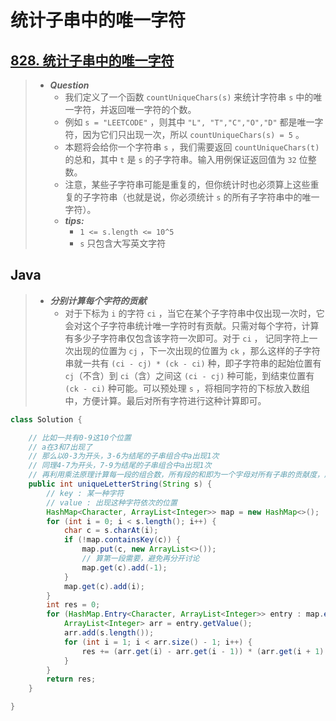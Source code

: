 # 统计子串中的唯一字符

## [828. 统计子串中的唯一字符](https://leetcode.cn/problems/count-unique-characters-of-all-substrings-of-a-given-string/)

> - ***Question***
>   - 我们定义了一个函数 `countUniqueChars(s)` 来统计字符串 `s` 中的唯一字符，并返回唯一字符的个数。
>   - 例如 `s = "LEETCODE"` ，则其中 `"L", "T","C","O","D"` 都是唯一字符，因为它们只出现一次，所以 `countUniqueChars(s) = 5` 。
>   - 本题将会给你一个字符串 `s` ，我们需要返回 `countUniqueChars(t)` 的总和，其中 `t` 是 `s` 的子字符串。输入用例保证返回值为 `32` 位整数。
>   - 注意，某些子字符串可能是重复的，但你统计时也必须算上这些重复的子字符串（也就是说，你必须统计 `s` 的所有子字符串中的唯一字符）。
>   - ***tips:***
>     - `1 <= s.length <= 10^5`
>     - `s` 只包含大写英文字符

## Java

> - ***分别计算每个字符的贡献***
>   - 对于下标为 `i` 的字符 `ci` ，当它在某个子字符串中仅出现一次时，它会对这个子字符串统计唯一字符时有贡献。只需对每个字符，计算有多少子字符串仅包含该字符一次即可。对于 `ci` ， 记同字符上一次出现的位置为 `cj` ，下一次出现的位置为 `ck` ，那么这样的子字符串就一共有 `(ci - cj) * (ck - ci)` 种，即子字符串的起始位置有 `cj`（不含）到 `ci`（含）之间这 `(ci - cj)` 种可能，到结束位置有 `(ck - ci)` 种可能。可以预处理 `s` ，将相同字符的下标放入数组中，方便计算。最后对所有字符进行这种计算即可。

```java
class Solution {

    // 比如一共有0-9这10个位置
    // a在3和7出现了
    // 那么以0-3为开头，3-6为结尾的子串组合中a出现1次
    // 同理4-7为开头，7-9为结尾的子串组合中a出现1次
    // 再利用乘法原理计算每一段的组合数，所有段的和即为一个字母对所有子串的贡献度，所有字母的加起来就是答案
    public int uniqueLetterString(String s) {
        // key : 某一种字符
        // value : 出现这种字符依次的位置
        HashMap<Character, ArrayList<Integer>> map = new HashMap<>();
        for (int i = 0; i < s.length(); i++) {
            char c = s.charAt(i);
            if (!map.containsKey(c)) {
                map.put(c, new ArrayList<>());
                // 算第一段需要，避免再分开讨论
                map.get(c).add(-1);
            }
            map.get(c).add(i);
        }
        int res = 0;
        for (HashMap.Entry<Character, ArrayList<Integer>> entry : map.entrySet()) {
            ArrayList<Integer> arr = entry.getValue();
            arr.add(s.length());
            for (int i = 1; i < arr.size() - 1; i++) {
                res += (arr.get(i) - arr.get(i - 1)) * (arr.get(i + 1) - arr.get(i));
            }
        }
        return res;
    }

}
```
